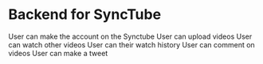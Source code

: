 # Backend for SyncTube

User can make the account on the Synctube
User can upload videos
User can watch other videos
User can their watch history
User can comment on videos
User can make a tweet

